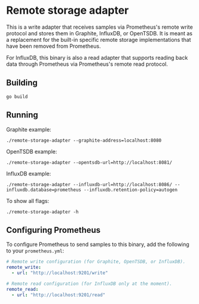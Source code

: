 # Remote storage adapter

This is a write adapter that receives samples via Prometheus's remote write
protocol and stores them in Graphite, InfluxDB, or OpenTSDB. It is meant as a
replacement for the built-in specific remote storage implementations that have
been removed from Prometheus.

For InfluxDB, this binary is also a read adapter that supports reading back
data through Prometheus via Prometheus's remote read protocol.

## Building

```
go build
```

## Running

Graphite example:

```
./remote-storage-adapter --graphite-address=localhost:8080
```

OpenTSDB example:

```
./remote-storage-adapter --opentsdb-url=http://localhost:8081/
```

InfluxDB example:

```
./remote-storage-adapter --influxdb-url=http://localhost:8086/ --influxdb.database=prometheus --influxdb.retention-policy=autogen
```

To show all flags:

```
./remote-storage-adapter -h
```

## Configuring Prometheus

To configure Prometheus to send samples to this binary, add the following to your `prometheus.yml`:

```yaml
# Remote write configuration (for Graphite, OpenTSDB, or InfluxDB).
remote_write:
  - url: "http://localhost:9201/write"

# Remote read configuration (for InfluxDB only at the moment).
remote_read:
  - url: "http://localhost:9201/read"
```
